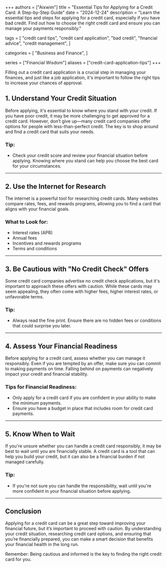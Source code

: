 +++
authors = ["Aixwim"]
title = "Essential Tips for Applying for a Credit Card: A Step-by-Step Guide"
date = "2024-12-24"
description = "Learn the essential tips and steps for applying for a credit card, especially if you have bad credit. Find out how to choose the right credit card and ensure you can manage your payments responsibly."

tags = [
  "credit card tips",
  "credit card application",
  "bad credit",
  "financial advice",
  "credit management",
]

categories = [
  "Business and Finance",
]

series = ["Financial Wisdom"]
aliases = ["credit-card-application-tips"]
+++

Filling out a credit card application is a crucial step in managing your finances, and just like a job application, it's important to follow the right tips to increase your chances of approval.

<!--more-->

## 1. Understand Your Credit Situation  

Before applying, it's essential to know where you stand with your credit. If you have poor credit, it may be more challenging to get approved for a credit card. However, don’t give up—many credit card companies offer options for people with less-than-perfect credit. The key is to shop around and find a credit card that suits your needs.

### Tip:
- Check your credit score and review your financial situation before applying. Knowing where you stand can help you choose the best card for your circumstances.

---

## 2. Use the Internet for Research  

The internet is a powerful tool for researching credit cards. Many websites compare rates, fees, and rewards programs, allowing you to find a card that aligns with your financial goals.

### What to Look for:
- Interest rates (APR)
- Annual fees
- Incentives and rewards programs
- Terms and conditions

---

## 3. Be Cautious with "No Credit Check" Offers  

Some credit card companies advertise no credit check applications, but it's important to approach these offers with caution. While these cards may seem appealing, they often come with higher fees, higher interest rates, or unfavorable terms.

### Tip:
- Always read the fine print. Ensure there are no hidden fees or conditions that could surprise you later.

---

## 4. Assess Your Financial Readiness  

Before applying for a credit card, assess whether you can manage it responsibly. Even if you are tempted by an offer, make sure you can commit to making payments on time. Falling behind on payments can negatively impact your credit and financial stability.

### Tips for Financial Readiness:
- Only apply for a credit card if you are confident in your ability to make the minimum payments.
- Ensure you have a budget in place that includes room for credit card payments.

---

## 5. Know When to Wait  

If you're unsure whether you can handle a credit card responsibly, it may be best to wait until you are financially stable. A credit card is a tool that can help you build your credit, but it can also be a financial burden if not managed carefully.

### Tip:
- If you're not sure you can handle the responsibility, wait until you're more confident in your financial situation before applying.

---

## Conclusion  

Applying for a credit card can be a great step toward improving your financial future, but it’s important to proceed with caution. By understanding your credit situation, researching credit card options, and ensuring that you’re financially prepared, you can make a smart decision that benefits your financial health in the long run.

Remember: Being cautious and informed is the key to finding the right credit card for you.

